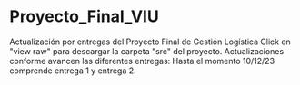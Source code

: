 # Proyecto_Final_VIU
Actualización por entregas del Proyecto Final de Gestión Logística
Click en "view raw" para descargar la carpeta "src" del proyecto. 
Actualizaciones conforme avancen las diferentes entregas: Hasta el momento 10/12/23 comprende entrega 1 y entrega 2. 
